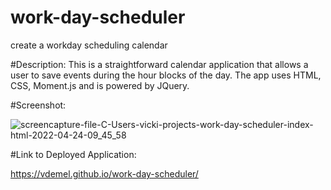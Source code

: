 # work-day-scheduler
create a workday scheduling calendar

#Description:
This is a straightforward calendar application that allows a user to save events during the hour blocks of the day.  The app uses HTML, CSS, Moment.js and is powered by JQuery.

#Screenshot:

![screencapture-file-C-Users-vicki-projects-work-day-scheduler-index-html-2022-04-24-09_45_58](https://user-images.githubusercontent.com/100536682/164982114-cc6f2f1a-1321-4be9-9aff-4f798cebc2d9.png)

#Link to Deployed Application:

https://vdemel.github.io/work-day-scheduler/

